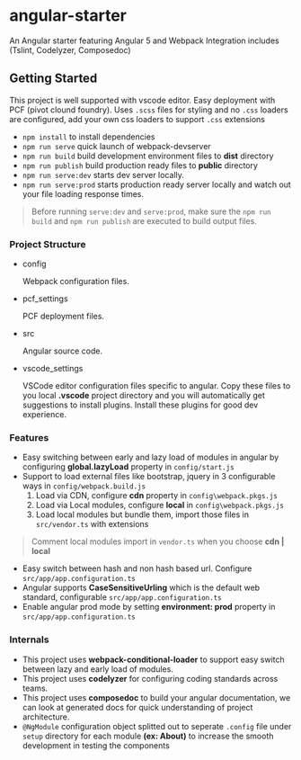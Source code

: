 
# angular-starter
An Angular starter featuring Angular 5 and Webpack Integration includes (Tslint, Codelyzer, Composedoc)

## Getting Started
This project is well supported with vscode editor. Easy deployment with PCF (pivot clound foundry).
Uses `.scss` files for styling and no `.css` loaders are configured, add your own css loaders to support `.css` extensions

- `npm install` to install dependencies
- `npm run serve` quick launch of webpack-devserver
- `npm run build` build development environment files to **dist** directory
- `npm run publish` build production ready files to **public** directory
- `npm run serve:dev` starts dev server locally.
- `npm run serve:prod` starts production ready server locally and watch out your file loading response times. 

> Before running `serve:dev` and `serve:prod`, make sure the `npm run build` and `npm run publish` are executed to build output files.

### Project Structure
- config 
  
  Webpack configuration files.
- pcf_settings
  
  PCF deployment files.
- src

  Angular source code.
- vscode_settings
  
  VSCode editor configuration files specific to angular. Copy these files to you local **.vscode** project directory and you will automatically get suggestions to install plugins. Install these plugins for good dev experience.

### Features

- Easy switching between early and lazy load of modules in angular by configuring **global.lazyLoad** property in `config/start.js`
- Support to load external files like bootstrap, jquery in 3 configurable ways in `config/webpack.build.js`
    1. Load via CDN, configure **cdn** property in `config\webpack.pkgs.js`
    2. Load via Local modules, configure **local** in `config\webpack.pkgs.js`
    3. Load local modules but bundle them, import those files in `src/vendor.ts` with extensions
>Comment local modules import in `vendor.ts` when you choose **cdn | local**
- Easy switch between hash and non hash based url. Configure `src/app/app.configuration.ts`
- Angular supports **CaseSensitiveUrling** which is the default web standard, configurable `src/app/app.configuration.ts`
- Enable angular prod mode by setting **environment: prod** property in `src/app/app.configuration.ts`

### Internals
- This project uses **webpack-conditional-loader** to support easy switch between lazy and early load of modules.
- This project uses **codelyzer** for configuring coding standards across teams.
- This project uses **composedoc** to build your angular documentation, we can look at generated docs for quick understanding of project architecture.
- `@NgModule` configuration object splitted out to seperate `.config` file under `setup` directory for each module **(ex: About)** to increase the smooth development in testing the components
